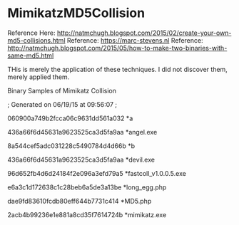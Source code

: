 # MimikatzMD5Collision

Reference Here: http://natmchugh.blogspot.com/2015/02/create-your-own-md5-collisions.html
Reference: https://marc-stevens.nl
Reference: http://natmchugh.blogspot.com/2015/05/how-to-make-two-binaries-with-same-md5.html

THis is merely the application of these techniques.  I did not discover them, merely applied them.


Binary Samples of Mimikatz Collision


; Generated on 06/19/15 at 09:56:07
;

060900a749b2fcca06c9631dd561a032 *a

436a66f6d45631a9623525ca3d5fa9aa *angel.exe

8a544cef5adc031228c5490784d4d66b *b

436a66f6d45631a9623525ca3d5fa9aa *devil.exe

96d652fb4d6d24184f2e096a3efd79a5 *fastcoll_v1.0.0.5.exe

e6a3c1d172638c1c28beb6a5de3a13be *long_egg.php

dae9fd83610fcdb80eff644b7731c414 *MD5.php

2acb4b99236e1e881a8cd35f7614724b *mimikatz.exe


